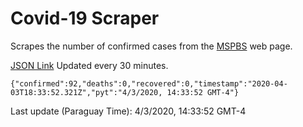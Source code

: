 # Covid-19 Scraper

Scrapes the number of confirmed cases from the [MSPBS](https://www.mspbs.gov.py/covid-19.php) web page.

[JSON Link](https://jmayalag.github.io/covid19-scrape/cases.json)
Updated every 30 minutes.
```
{"confirmed":92,"deaths":0,"recovered":0,"timestamp":"2020-04-03T18:33:52.321Z","pyt":"4/3/2020, 14:33:52 GMT-4"}
```
Last update (Paraguay Time): 4/3/2020, 14:33:52 GMT-4